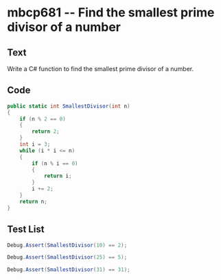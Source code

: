 # mbcp681 -- Find the smallest prime divisor of a number

## Text

Write a C# function to find the smallest prime divisor of a number.

## Code

```csharp
public static int SmallestDivisor(int n) 
{ 
    if (n % 2 == 0) 
    { 
        return 2; 
    } 
    int i = 3; 
    while (i * i <= n) 
    { 
        if (n % i == 0) 
        { 
            return i; 
        } 
        i += 2; 
    } 
    return n; 
}
```

## Test List

```csharp
Debug.Assert(SmallestDivisor(10) == 2);
```

```csharp
Debug.Assert(SmallestDivisor(25) == 5);
```

```csharp
Debug.Assert(SmallestDivisor(31) == 31);
```
